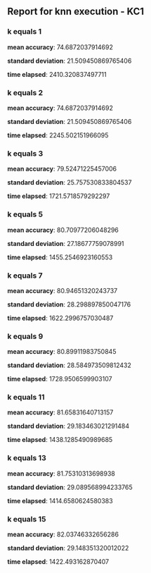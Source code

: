 ## Report for knn execution - KC1

### k equals 1
**mean accuracy**: 74.6872037914692

**standard deviation**: 21.509450869765406

**time elapsed**: 2410.320837497711

### k equals 2
**mean accuracy**: 74.6872037914692

**standard deviation**: 21.509450869765406

**time elapsed**: 2245.502151966095

### k equals 3
**mean accuracy**: 79.52471225457006

**standard deviation**: 25.757530833804537

**time elapsed**: 1721.5718579292297

### k equals 5
**mean accuracy**: 80.70977206048296

**standard deviation**: 27.18677759078991

**time elapsed**: 1455.2546923160553

### k equals 7
**mean accuracy**: 80.94651320243737

**standard deviation**: 28.298897850047176

**time elapsed**: 1622.2996757030487

### k equals 9
**mean accuracy**: 80.89911983750845

**standard deviation**: 28.584973509812432

**time elapsed**: 1728.9506599903107

### k equals 11
**mean accuracy**: 81.65831640713157

**standard deviation**: 29.183463021291484

**time elapsed**: 1438.1285490989685

### k equals 13
**mean accuracy**: 81.75310313698938

**standard deviation**: 29.089568994233765

**time elapsed**: 1414.6580624580383

### k equals 15
**mean accuracy**: 82.03746332656286

**standard deviation**: 29.148351320012022

**time elapsed**: 1422.493162870407
